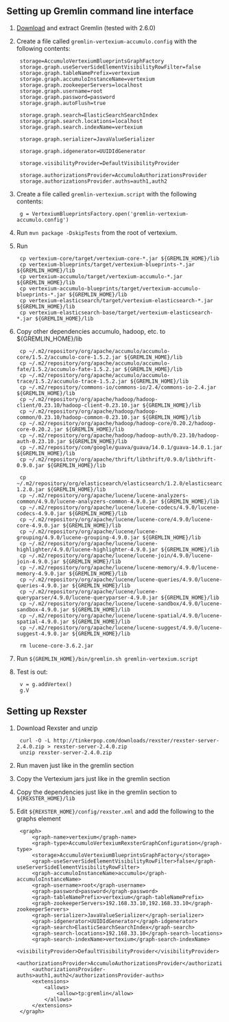 
Setting up Gremlin command line interface
-----------------------------------------

1. [Download](https://github.com/tinkerpop/gremlin/wiki/Downloads) and extract Gremlin (tested with 2.6.0)
1. Create a file called `gremlin-vertexium-accumulo.config` with the following contents:

        storage=AccumuloVertexiumBlueprintsGraphFactory
        storage.graph.useServerSideElementVisibilityRowFilter=false
        storage.graph.tableNamePrefix=vertexium
        storage.graph.accumuloInstanceName=vertexium
        storage.graph.zookeeperServers=localhost
        storage.graph.username=root
        storage.graph.password=password
        storage.graph.autoFlush=true

        storage.graph.search=ElasticSearchSearchIndex
        storage.graph.search.locations=localhost
        storage.graph.search.indexName=vertexium

        storage.graph.serializer=JavaValueSerializer

        storage.graph.idgenerator=UUIDIdGenerator

        storage.visibilityProvider=DefaultVisibilityProvider

        storage.authorizationsProvider=AccumuloAuthorizationsProvider
        storage.authorizationsProvider.auths=auth1,auth2

1. Create a file called `gremlin-vertexium.script` with the following contents:

        g = VertexiumBlueprintsFactory.open('gremlin-vertexium-accumulo.config')

1. Run `mvn package -DskipTests` from the root of vertexium.
1. Run

        cp vertexium-core/target/vertexium-core-*.jar ${GREMLIN_HOME}/lib
        cp vertexium-blueprints/target/vertexium-blueprints-*.jar ${GREMLIN_HOME}/lib
        cp vertexium-accumulo/target/vertexium-accumulo-*.jar ${GREMLIN_HOME}/lib
        cp vertexium-accumulo-blueprints/target/vertexium-accumulo-blueprints-*.jar ${GREMLIN_HOME}/lib
        cp vertexium-elasticsearch/target/vertexium-elasticsearch-*.jar ${GREMLIN_HOME}/lib
        cp vertexium-elasticsearch-base/target/vertexium-elasticsearch-*.jar ${GREMLIN_HOME}/lib

1. Copy other dependencies accumulo, hadoop, etc. to ${GREMLIN_HOME}/lib

        cp ~/.m2/repository/org/apache/accumulo/accumulo-core/1.5.2/accumulo-core-1.5.2.jar ${GREMLIN_HOME}/lib
        cp ~/.m2/repository/org/apache/accumulo/accumulo-fate/1.5.2/accumulo-fate-1.5.2.jar ${GREMLIN_HOME}/lib
        cp ~/.m2/repository/org/apache/accumulo/accumulo-trace/1.5.2/accumulo-trace-1.5.2.jar ${GREMLIN_HOME}/lib
        cp ~/.m2/repository/commons-io/commons-io/2.4/commons-io-2.4.jar ${GREMLIN_HOME}/lib
        cp ~/.m2/repository/org/apache/hadoop/hadoop-client/0.23.10/hadoop-client-0.23.10.jar ${GREMLIN_HOME}/lib
        cp ~/.m2/repository/org/apache/hadoop/hadoop-common/0.23.10/hadoop-common-0.23.10.jar ${GREMLIN_HOME}/lib
        cp ~/.m2/repository/org/apache/hadoop/hadoop-core/0.20.2/hadoop-core-0.20.2.jar ${GREMLIN_HOME}/lib
        cp ~/.m2/repository/org/apache/hadoop/hadoop-auth/0.23.10/hadoop-auth-0.23.10.jar ${GREMLIN_HOME}/lib
        cp ~/.m2/repository/com/google/guava/guava/14.0.1/guava-14.0.1.jar ${GREMLIN_HOME}/lib
        cp ~/.m2/repository/org/apache/thrift/libthrift/0.9.0/libthrift-0.9.0.jar ${GREMLIN_HOME}/lib

        cp ~/.m2/repository/org/elasticsearch/elasticsearch/1.2.0/elasticsearch-1.2.0.jar ${GREMLIN_HOME}/lib
        cp ~/.m2/repository/org/apache/lucene/lucene-analyzers-common/4.9.0/lucene-analyzers-common-4.9.0.jar ${GREMLIN_HOME}/lib
        cp ~/.m2/repository/org/apache/lucene/lucene-codecs/4.9.0/lucene-codecs-4.9.0.jar ${GREMLIN_HOME}/lib
        cp ~/.m2/repository/org/apache/lucene/lucene-core/4.9.0/lucene-core-4.9.0.jar ${GREMLIN_HOME}/lib
        cp ~/.m2/repository/org/apache/lucene/lucene-grouping/4.9.0/lucene-grouping-4.9.0.jar ${GREMLIN_HOME}/lib
        cp ~/.m2/repository/org/apache/lucene/lucene-highlighter/4.9.0/lucene-highlighter-4.9.0.jar ${GREMLIN_HOME}/lib
        cp ~/.m2/repository/org/apache/lucene/lucene-join/4.9.0/lucene-join-4.9.0.jar ${GREMLIN_HOME}/lib
        cp ~/.m2/repository/org/apache/lucene/lucene-memory/4.9.0/lucene-memory-4.9.0.jar ${GREMLIN_HOME}/lib
        cp ~/.m2/repository/org/apache/lucene/lucene-queries/4.9.0/lucene-queries-4.9.0.jar ${GREMLIN_HOME}/lib
        cp ~/.m2/repository/org/apache/lucene/lucene-queryparser/4.9.0/lucene-queryparser-4.9.0.jar ${GREMLIN_HOME}/lib
        cp ~/.m2/repository/org/apache/lucene/lucene-sandbox/4.9.0/lucene-sandbox-4.9.0.jar ${GREMLIN_HOME}/lib
        cp ~/.m2/repository/org/apache/lucene/lucene-spatial/4.9.0/lucene-spatial-4.9.0.jar ${GREMLIN_HOME}/lib
        cp ~/.m2/repository/org/apache/lucene/lucene-suggest/4.9.0/lucene-suggest-4.9.0.jar ${GREMLIN_HOME}/lib

        rm lucene-core-3.6.2.jar

1. Run `${GREMLIN_HOME}/bin/gremlin.sh gremlin-vertexium.script`
1. Test is out:
        
        v = g.addVertex()
        g.V

Setting up Rexster
------------------

1. Download Rexster and unzip

        curl -O -L http://tinkerpop.com/downloads/rexster/rexster-server-2.4.0.zip > rexster-server-2.4.0.zip
        unzip rexster-server-2.4.0.zip

1. Run maven just like in the gremlin section

1. Copy the Vertexium jars just like in the gremlin section

1. Copy the dependencies just like in the gremlin section to `${REXSTER_HOME}/lib`

1. Edit `${REXSTER_HOME}/config/rexster.xml` and add the following to the graphs element

        <graph>
            <graph-name>vertexium</graph-name>
            <graph-type>AccumuloVertexiumRexsterGraphConfiguration</graph-type>
            <storage>AccumuloVertexiumBlueprintsGraphFactory</storage>
            <graph-useServerSideElementVisibilityRowFilter>false</graph-useServerSideElementVisibilityRowFilter>
            <graph-accumuloInstanceName>accumulo</graph-accumuloInstanceName>
            <graph-username>root</graph-username>
            <graph-password>password</graph-password>
            <graph-tableNamePrefix>vertexium</graph-tableNamePrefix>
            <graph-zookeeperServers>192.168.33.10,192.168.33.10</graph-zookeeperServers>
            <graph-serializer>JavaValueSerializer</graph-serializer>
            <graph-idgenerator>UUIDIdGenerator</graph-idgenerator>
            <graph-search>ElasticSearchSearchIndex</graph-search>
            <graph-search-locations>192.168.33.10</graph-search-locations>
            <graph-search-indexName>vertexium</graph-search-indexName>
            <visibilityProvider>DefaultVisibilityProvider</visibilityProvider>
            <authorizationsProvider>AccumuloAuthorizationsProvider</authorizationsProvider>
            <authorizationsProvider-auths>auth1,auth2</authorizationsProvider-auths>
            <extensions>
                <allows>
                    <allow>tp:gremlin</allow>
                </allows>
            </extensions>
        </graph>
